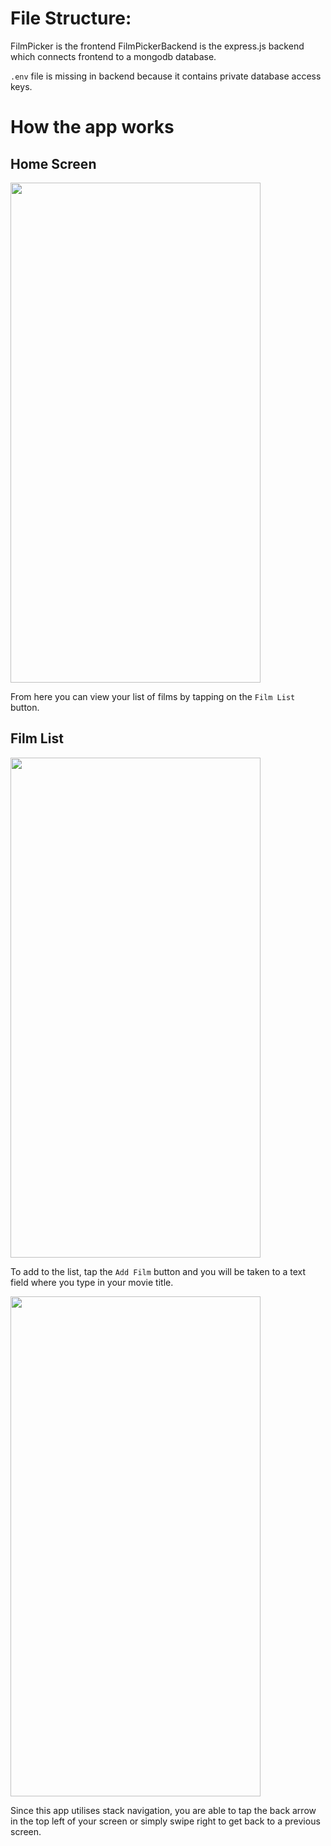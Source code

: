 # File Structure:
FilmPicker is the frontend FilmPickerBackend is the express.js backend which connects frontend to a mongodb database.

`.env` file is missing in backend because it contains private database access keys.


# How the app works

## Home Screen
<img src="https://user-images.githubusercontent.com/96392306/231400698-0f94dc3f-a9bb-4e82-8755-841d05023471.jpeg"  width="400" height="800">


From here you can view your list of films by tapping on the `Film List` button.

## Film List
<img src="https://user-images.githubusercontent.com/96392306/231401235-e2bc18ea-394a-43e8-9cfa-43088a28b4e6.jpeg" width="400" height="800">

To add to the list, tap the `Add Film` button and you will be taken to a text field where you type in your movie title.

<img src="https://user-images.githubusercontent.com/96392306/231402310-f23b8f94-6f56-4d98-9e01-9457fa2ae97c.jpeg" width="400" height="800">

Since this app utilises stack navigation, you are able to tap the back arrow in the top left of your screen or simply swipe right to get back to a previous screen.
